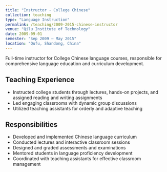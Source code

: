 ```yaml
---
title: "Instructor - College Chinese"
collection: teaching
type: "Language Instruction"
permalink: /teaching/2009-2015-chinese-instructor
venue: "Qilu Institute of Technology"
date: 2009-09-01
semester: "Sep 2009 – May 2015"
location: "Qufu, Shandong, China"
---
```


Full-time instructor for College Chinese language courses, responsible for comprehensive language education and curriculum development.

## Teaching Experience
- Instructed college students through lectures, hands-on projects, and assigned reading and writing assignments
- Led engaging classrooms with dynamic group discussions
- Utilized teaching assistants for orderly and adaptive teaching

## Responsibilities
- Developed and implemented Chinese language curriculum
- Conducted lectures and interactive classroom sessions
- Designed and graded assessments and examinations
- Mentored students in language proficiency development
- Coordinated with teaching assistants for effective classroom management
